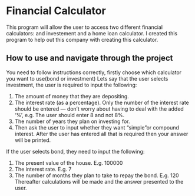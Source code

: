 # Financial Calculator

This program will allow the user to access two different financial calculators: and investement and a home loan calculator.
I created this program to help out this company with creating this calculator.

## How to use and navigate through the project

You need to follow instructions correctly, firstly choose which calculator you want to use(bond or investment)
Lets say that the user selects investment, the user is required to input the following:
1. The amount of money that they are depositing.
1. The interest rate (as a percentage). Only the number
of the interest rate should be entered — don’t worry
about having to deal with the added ‘%’, e.g. The user
should enter 8 and not 8%.
1. The number of years they plan on investing for.
1. Then ask the user to input whether they want “simple”or compound interest.
After the user has entered all that is required then your answer will be printed.

If the user selects bond, they need to input the following:
1. The present value of the house. E.g. 100000
1. The interest rate. E.g. 7
1. The number of months they plan to take to repay the
bond. E.g. 120
Thereafter calculations will be made and the answer presented to the user.


